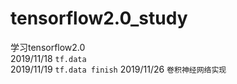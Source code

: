 # tensorflow2.0_study
学习tensorflow2.0  
2019/11/18 `tf.data`  
2019/11/19 `tf.data finish`
2019/11/26 `卷积神经网络实现`
